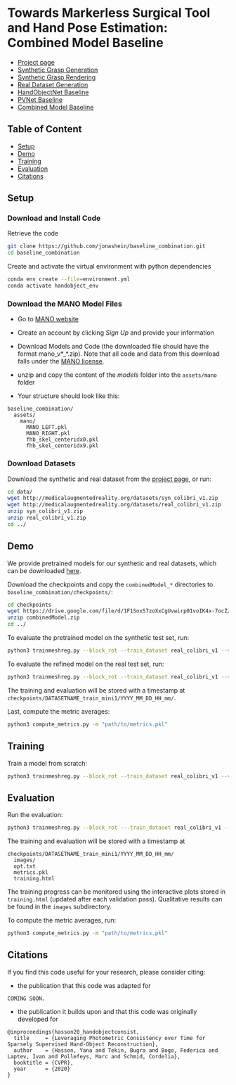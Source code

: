 # Towards Markerless Surgical Tool and Hand Pose Estimation: Combined Model Baseline

- [Project page](http://medicalaugmentedreality.org/handobject.html) <!-- - [Paper](http://arxiv.org/abs/2004.13449) -->
- [Synthetic Grasp Generation](https://github.com/jonashein/grasp_generator)
- [Synthetic Grasp Rendering](https://github.com/jonashein/grasp_renderer)
- [Real Dataset Generation](https://github.com/jonashein/handobject_dataset_creator)
- [HandObjectNet Baseline](https://github.com/jonashein/handobjectnet_baseline)
- [PVNet Baseline](https://github.com/jonashein/pvnet_baseline)
- [Combined Model Baseline](https://github.com/jonashein/baseline_combination)

## Table of Content

- [Setup](#setup)
- [Demo](#demo)
- [Training](#training)
- [Evaluation](#evaluation)
- [Citations](#citations)

## Setup

### Download and Install Code

Retrieve the code
```sh
git clone https://github.com/jonashein/baseline_combination.git
cd baseline_combination
```

Create and activate the virtual environment with python dependencies
```sh
conda env create --file=environment.yml
conda activate handobject_env
```

### Download the MANO Model Files

- Go to [MANO website](http://mano.is.tue.mpg.de/)
- Create an account by clicking *Sign Up* and provide your information
- Download Models and Code (the downloaded file should have the format mano_v*_*.zip). Note that all code and data from this download falls under the [MANO license](http://mano.is.tue.mpg.de/license).
- unzip and copy the content of the *models* folder into the `assets/mano` folder

- Your structure should look like this:

```
baseline_combination/
  assets/
    mano/
      MANO_LEFT.pkl
      MANO_RIGHT.pkl
      fhb_skel_centeridx0.pkl
      fhb_skel_centeridx9.pkl
```

### Download Datasets
Download the synthetic and real dataset from the [project page](http://medicalaugmentedreality.org/handobject.html), 
or run:
```sh
cd data/
wget http://medicalaugmentedreality.org/datasets/syn_colibri_v1.zip
wget http://medicalaugmentedreality.org/datasets/real_colibri_v1.zip
unzip syn_colibri_v1.zip
unzip real_colibri_v1.zip
cd ../
```

## Demo
We provide pretrained models for our synthetic and real datasets, which can be downloaded [here](https://drive.google.com/file/d/1F1SoxS7zoXxCgUvwirp01voIK4x-7ocZ/view?usp=sharing).

Download the checkpoints and copy the `combinedModel_*` directories to `baseline_combination/checkpoints/`:
```sh
cd checkpoints
wget https://drive.google.com/file/d/1F1SoxS7zoXxCgUvwirp01voIK4x-7ocZ/view?usp=sharing
unzip combinedModel.zip
cd ../
```

To evaluate the pretrained model on the synthetic test set, run:
```sh
python3 trainmeshreg.py --block_rot --train_dataset real_colibri_v1 --val_dataset real_colibri_v1 --val_split test --evaluate --display_freq 1 --resume checkpoints/combinedModel_pretrained_cv0/model_best.pth
```

To evaluate the refined model on the real test set, run:
```sh
python3 trainmeshreg.py --block_rot --train_dataset real_colibri_v1 --val_dataset real_colibri_v1 --val_split test --evaluate --display_freq 1 --resume checkpoints/combinedModel_refined_cv0/model_best.pth
```
The training and evaluation will be stored with a timestamp at `checkpoints/DATASETNAME_train_mini1/YYYY_MM_DD_HH_mm/`.

Last, compute the metric averages:
```sh
python3 compute_metrics.py -m "path/to/metrics.pkl"
```

## Training

Train a model from scratch:
```sh
python3 trainmeshreg.py --block_rot --train_dataset real_colibri_v1 --val_dataset real_colibri_v1 --val_split val
```

## Evaluation

Run the evaluation:
```sh
python3 trainmeshreg.py --block_rot ---train_dataset real_colibri_v1 --val_dataset real_colibri_v1 --val_split test --evaluate --display_freq 1 --resume path/to/model_checkpoint.pth
```

The training and evaluation will be stored with a timestamp at 
```
checkpoints/DATASETNAME_train_mini1/YYYY_MM_DD_HH_mm/
  images/
  opt.txt
  metrics.pkl
  training.html
```
The training progress can be monitored using the interactive plots stored in `training.html` (updated after each validation pass). 
Qualitative results can be found in the `images` subdirectory. 

To compute the metric averages, run:
```sh
python3 compute_metrics.py -m "path/to/metrics.pkl"
```

## Citations

If you find this code useful for your research, please consider citing:

* the publication that this code was adapted for
```
COMING SOON.
```

* the publication it builds upon and that this code was originally developed for
```
@inproceedings{hasson20_handobjectconsist,
  title     = {Leveraging Photometric Consistency over Time for Sparsely Supervised Hand-Object Reconstruction},
  author    = {Hasson, Yana and Tekin, Bugra and Bogo, Federica and Laptev, Ivan and Pollefeys, Marc and Schmid, Cordelia},
  booktitle = {CVPR},
  year      = {2020}
}
```
